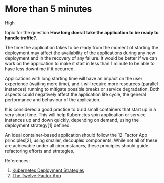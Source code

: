# More than 5 minutes

<div class="risk-rounded-box high">High</div>

topic for the question **How long does it take the application to be ready to handle traffic?**.

The time the application takes to be ready from the moment of starting the
deployment may affect the availability of the applications during any new
deployment and in the recovery of any failure. It would be better if we can
work on the application to make it start in less than 1 minute to be able to
have less downtime if it occurred.

Applications with long starting time will have an impact on the user
experience (waiting more time), and it will require more resources (parallel
instances) running to mitigate possible breaks or service degradation. Both
aspects could negatively affect the application life cycle, the general
performance and behaviour of the application.

It is considered a good practice to build small containers that start up
in a very short time. This will help Kubernetes spin application or service
instances up and down quickly, depending on demand, using the
deployment strategy[1] defined.

An ideal container-based application should follow the 12-Factor App principles[2],
using smaller, decoupled components. While not all of these are achievable
under all circumstances, these principles should guide refactoring efforts
and strategies.

References:
1. [Kubernetes Deployment Strategies](https://kubernetes.io/docs/concepts/workloads/controllers/deployment/#strategy)
2. [The Twelve-Factor App](https://12factor.net/)
